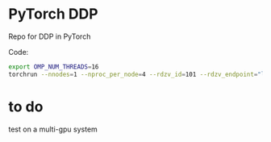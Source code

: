 # PyTorch DDP


Repo for DDP in PyTorch


Code:

```bash
export OMP_NUM_THREADS=16
torchrun --nnodes=1 --nproc_per_node=4 --rdzv_id=101 --rdzv_endpoint="localhost:5601" main_pt.py
```


# to do

test on a multi-gpu system
